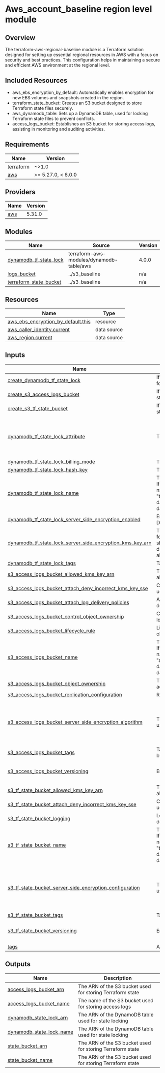 # Aws_account_baseline region level module

## Overview
The terraform-aws-regional-baseline module is a Terraform solution designed for setting up essential regional resources in AWS with a focus on security and best practices. This configuration helps in maintaining a secure and efficient AWS environment at the regional level.

## Included Resources
- aws_ebs_encryption_by_default: Automatically enables encryption for new EBS volumes and snapshots created in the region.
- terraform_state_bucket: Creates an S3 bucket designed to store Terraform state files securely.
- aws_dynamodb_table: Sets up a DynamoDB table, used for locking Terraform state files to prevent conflicts.
- access_logs_bucket: Establishes an S3 bucket for storing access logs, assisting in monitoring and auditing activities.

<!-- BEGINNING OF PRE-COMMIT-TERRAFORM DOCS HOOK -->
## Requirements

| Name | Version |
|------|---------|
| <a name="requirement_terraform"></a> [terraform](#requirement\_terraform) | ~>1.0 |
| <a name="requirement_aws"></a> [aws](#requirement\_aws) | >= 5.27.0, < 6.0.0 |

## Providers

| Name | Version |
|------|---------|
| <a name="provider_aws"></a> [aws](#provider\_aws) | 5.31.0 |

## Modules

| Name | Source | Version |
|------|--------|---------|
| <a name="module_dynamodb_tf_state_lock"></a> [dynamodb\_tf\_state\_lock](#module\_dynamodb\_tf\_state\_lock) | terraform-aws-modules/dynamodb-table/aws | 4.0.0 |
| <a name="module_logs_bucket"></a> [logs\_bucket](#module\_logs\_bucket) | ../s3_baseline | n/a |
| <a name="module_terraform_state_bucket"></a> [terraform\_state\_bucket](#module\_terraform\_state\_bucket) | ../s3_baseline | n/a |

## Resources

| Name | Type |
|------|------|
| [aws_ebs_encryption_by_default.this](https://registry.terraform.io/providers/hashicorp/aws/latest/docs/resources/ebs_encryption_by_default) | resource |
| [aws_caller_identity.current](https://registry.terraform.io/providers/hashicorp/aws/latest/docs/data-sources/caller_identity) | data source |
| [aws_region.current](https://registry.terraform.io/providers/hashicorp/aws/latest/docs/data-sources/region) | data source |

## Inputs

| Name | Description | Type | Default | Required |
|------|-------------|------|---------|:--------:|
| <a name="input_create_dynamodb_tf_state_lock"></a> [create\_dynamodb\_tf\_state\_lock](#input\_create\_dynamodb\_tf\_state\_lock) | If true, module will create DynamoDB table for storing Terraform state lock | `bool` | `true` | no |
| <a name="input_create_s3_access_logs_bucket"></a> [create\_s3\_access\_logs\_bucket](#input\_create\_s3\_access\_logs\_bucket) | If true, module will create S3 bucket for storing access logs | `bool` | `true` | no |
| <a name="input_create_s3_tf_state_bucket"></a> [create\_s3\_tf\_state\_bucket](#input\_create\_s3\_tf\_state\_bucket) | If true, module will create S3 bucket for storing Terraform state | `bool` | `true` | no |
| <a name="input_dynamodb_tf_state_lock_attribute"></a> [dynamodb\_tf\_state\_lock\_attribute](#input\_dynamodb\_tf\_state\_lock\_attribute) | The attributes for the DynamoDB table. | <pre>list(object({<br>    name = string<br>    type = string<br>  }))</pre> | <pre>[<br>  {<br>    "name": "LockID",<br>    "type": "S"<br>  }<br>]</pre> | no |
| <a name="input_dynamodb_tf_state_lock_billing_mode"></a> [dynamodb\_tf\_state\_lock\_billing\_mode](#input\_dynamodb\_tf\_state\_lock\_billing\_mode) | The billing mode for the DynamoDB table. | `string` | `"PAY_PER_REQUEST"` | no |
| <a name="input_dynamodb_tf_state_lock_hash_key"></a> [dynamodb\_tf\_state\_lock\_hash\_key](#input\_dynamodb\_tf\_state\_lock\_hash\_key) | The hash key for the DynamoDB table. | `string` | `"LockID"` | no |
| <a name="input_dynamodb_tf_state_lock_name"></a> [dynamodb\_tf\_state\_lock\_name](#input\_dynamodb\_tf\_state\_lock\_name) | The name of the DynamoDB table.<br>  If not specified, the module will generate a name automatically like:<br>  "terraform-state-{sha1(format("%s-%s", data.aws\_caller\_identity.current.account\_id, data.aws\_region.current.name))}" | `string` | `""` | no |
| <a name="input_dynamodb_tf_state_lock_server_side_encryption_enabled"></a> [dynamodb\_tf\_state\_lock\_server\_side\_encryption\_enabled](#input\_dynamodb\_tf\_state\_lock\_server\_side\_encryption\_enabled) | Enable server-side encryption for the DynamoDB table. | `bool` | `true` | no |
| <a name="input_dynamodb_tf_state_lock_server_side_encryption_kms_key_arn"></a> [dynamodb\_tf\_state\_lock\_server\_side\_encryption\_kms\_key\_arn](#input\_dynamodb\_tf\_state\_lock\_server\_side\_encryption\_kms\_key\_arn) | The ARN of the CMK that should be used for the AWS KMS encryption. This attribute should only be specified if the key is different from the default DynamoDB CMK, alias/aws/dynamodb. | `string` | `null` | no |
| <a name="input_dynamodb_tf_state_lock_tags"></a> [dynamodb\_tf\_state\_lock\_tags](#input\_dynamodb\_tf\_state\_lock\_tags) | Tags for the DynamoDB table. | `map(string)` | `{}` | no |
| <a name="input_s3_access_logs_bucket_allowed_kms_key_arn"></a> [s3\_access\_logs\_bucket\_allowed\_kms\_key\_arn](#input\_s3\_access\_logs\_bucket\_allowed\_kms\_key\_arn) | The ARN of KMS key which should be allowed in PutObject | `string` | `null` | no |
| <a name="input_s3_access_logs_bucket_attach_deny_incorrect_kms_key_sse"></a> [s3\_access\_logs\_bucket\_attach\_deny\_incorrect\_kms\_key\_sse](#input\_s3\_access\_logs\_bucket\_attach\_deny\_incorrect\_kms\_key\_sse) | Controls if S3 bucket policy should deny usage of incorrect KMS key SSE. | `bool` | `false` | no |
| <a name="input_s3_access_logs_bucket_attach_log_delivery_policies"></a> [s3\_access\_logs\_bucket\_attach\_log\_delivery\_policies](#input\_s3\_access\_logs\_bucket\_attach\_log\_delivery\_policies) | Attach S3/VPC/NLB/ALB/ELB access log delivery policy to the bucket. | `bool` | `true` | no |
| <a name="input_s3_access_logs_bucket_control_object_ownership"></a> [s3\_access\_logs\_bucket\_control\_object\_ownership](#input\_s3\_access\_logs\_bucket\_control\_object\_ownership) | Control object ownership for the S3 access logs bucket. | `bool` | `true` | no |
| <a name="input_s3_access_logs_bucket_lifecycle_rule"></a> [s3\_access\_logs\_bucket\_lifecycle\_rule](#input\_s3\_access\_logs\_bucket\_lifecycle\_rule) | List of maps containing configuration of object lifecycle management. | `any` | `[]` | no |
| <a name="input_s3_access_logs_bucket_name"></a> [s3\_access\_logs\_bucket\_name](#input\_s3\_access\_logs\_bucket\_name) | The name of the S3 bucket.<br>  If not specified, the module will generate a name automatically like:<br>  "access-logs-{sha1(format("%s-%s", data.aws\_caller\_identity.current.account\_id, data.aws\_region.current.name))}" | `string` | `""` | no |
| <a name="input_s3_access_logs_bucket_object_ownership"></a> [s3\_access\_logs\_bucket\_object\_ownership](#input\_s3\_access\_logs\_bucket\_object\_ownership) | The type of object ownership for the S3 access logs bucket. | `string` | `"BucketOwnerEnforced"` | no |
| <a name="input_s3_access_logs_bucket_replication_configuration"></a> [s3\_access\_logs\_bucket\_replication\_configuration](#input\_s3\_access\_logs\_bucket\_replication\_configuration) | Replication configuration for the S3 bucket. | `any` | `{}` | no |
| <a name="input_s3_access_logs_bucket_server_side_encryption_algorithm"></a> [s3\_access\_logs\_bucket\_server\_side\_encryption\_algorithm](#input\_s3\_access\_logs\_bucket\_server\_side\_encryption\_algorithm) | The server-side encryption algorithm to use for the S3 bucket. | `any` | <pre>{<br>  "rule": {<br>    "apply_server_side_encryption_by_default": {<br>      "sse_algorithm": "AES256"<br>    }<br>  }<br>}</pre> | no |
| <a name="input_s3_access_logs_bucket_tags"></a> [s3\_access\_logs\_bucket\_tags](#input\_s3\_access\_logs\_bucket\_tags) | Tags to be applied to the S3 access logs bucket. | `map(string)` | `{}` | no |
| <a name="input_s3_access_logs_bucket_versioning"></a> [s3\_access\_logs\_bucket\_versioning](#input\_s3\_access\_logs\_bucket\_versioning) | Enable versioning for the S3 bucket. | `any` | <pre>{<br>  "enabled": true<br>}</pre> | no |
| <a name="input_s3_tf_state_bucket_allowed_kms_key_arn"></a> [s3\_tf\_state\_bucket\_allowed\_kms\_key\_arn](#input\_s3\_tf\_state\_bucket\_allowed\_kms\_key\_arn) | The ARN of KMS key which should be allowed in PutObject | `string` | `null` | no |
| <a name="input_s3_tf_state_bucket_attach_deny_incorrect_kms_key_sse"></a> [s3\_tf\_state\_bucket\_attach\_deny\_incorrect\_kms\_key\_sse](#input\_s3\_tf\_state\_bucket\_attach\_deny\_incorrect\_kms\_key\_sse) | Controls if S3 bucket policy should deny usage of incorrect KMS key SSE. | `bool` | `false` | no |
| <a name="input_s3_tf_state_bucket_logging"></a> [s3\_tf\_state\_bucket\_logging](#input\_s3\_tf\_state\_bucket\_logging) | Logging settings for the S3 bucket. By default, module will use acess logs bucket. | `map(string)` | `{}` | no |
| <a name="input_s3_tf_state_bucket_name"></a> [s3\_tf\_state\_bucket\_name](#input\_s3\_tf\_state\_bucket\_name) | The name of the S3 bucket.<br>  If not specified, the module will generate a name automatically like:<br>  "terraform-state-{sha1(format("%s-%s", data.aws\_caller\_identity.current.account\_id, data.aws\_region.current.name))}" | `string` | `""` | no |
| <a name="input_s3_tf_state_bucket_server_side_encryption_configuration"></a> [s3\_tf\_state\_bucket\_server\_side\_encryption\_configuration](#input\_s3\_tf\_state\_bucket\_server\_side\_encryption\_configuration) | The server-side encryption algorithm to use for the S3 bucket. | `any` | <pre>{<br>  "rule": {<br>    "apply_server_side_encryption_by_default": {<br>      "sse_algorithm": "AES256"<br>    }<br>  }<br>}</pre> | no |
| <a name="input_s3_tf_state_bucket_tags"></a> [s3\_tf\_state\_bucket\_tags](#input\_s3\_tf\_state\_bucket\_tags) | Tags to be applied to the S3 bucket. | `map(string)` | `{}` | no |
| <a name="input_s3_tf_state_bucket_versioning"></a> [s3\_tf\_state\_bucket\_versioning](#input\_s3\_tf\_state\_bucket\_versioning) | Enable versioning for the S3 bucket. | `any` | <pre>{<br>  "enabled": true<br>}</pre> | no |
| <a name="input_tags"></a> [tags](#input\_tags) | A map of tags to assign to resources. | `map(string)` | `{}` | no |

## Outputs

| Name | Description |
|------|-------------|
| <a name="output_access_logs_bucket_arn"></a> [access\_logs\_bucket\_arn](#output\_access\_logs\_bucket\_arn) | The ARN of the S3 bucket used for storing Terraform state |
| <a name="output_access_logs_bucket_name"></a> [access\_logs\_bucket\_name](#output\_access\_logs\_bucket\_name) | The name of the S3 bucket used for storing access logs |
| <a name="output_dynamodb_state_lock_arn"></a> [dynamodb\_state\_lock\_arn](#output\_dynamodb\_state\_lock\_arn) | The ARN of the DynamoDB table used for state locking |
| <a name="output_dynamodb_state_lock_name"></a> [dynamodb\_state\_lock\_name](#output\_dynamodb\_state\_lock\_name) | The ARN of the DynamoDB table used for state locking |
| <a name="output_state_bucket_arn"></a> [state\_bucket\_arn](#output\_state\_bucket\_arn) | The ARN of the S3 bucket used for storing Terraform state |
| <a name="output_state_bucket_name"></a> [state\_bucket\_name](#output\_state\_bucket\_name) | The ARN of the S3 bucket used for storing Terraform state |
<!-- END OF PRE-COMMIT-TERRAFORM DOCS HOOK -->
